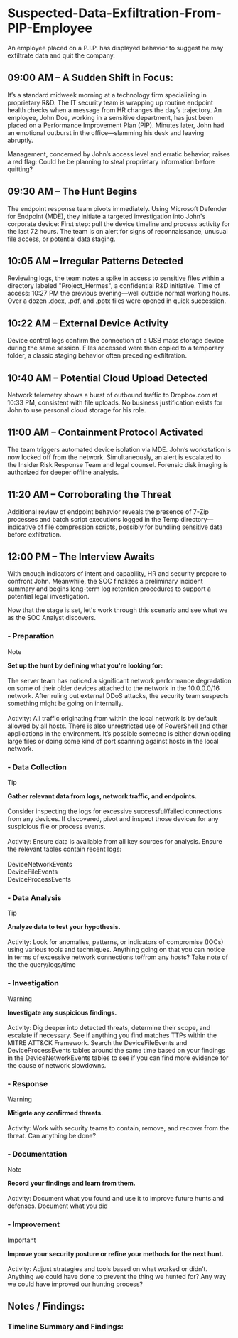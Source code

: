 # Suspected-Data-Exfiltration-From-PIP-Employee
An employee placed on a P.I.P. has displayed behavior to suggest he may exfiltrate data and quit the company.

## 09:00 AM – A Sudden Shift in Focus:<BR>
It’s a standard midweek morning at a technology firm specializing in proprietary R&D. The IT security team is wrapping up routine endpoint health checks when a message from HR changes the day’s trajectory. An employee, John Doe, working in a sensitive department, has just been placed on a Performance Improvement Plan (PIP). Minutes later, John had an emotional outburst in the office—slamming his desk and leaving abruptly.

Management, concerned by John’s access level and erratic behavior, raises a red flag: Could he be planning to steal proprietary information before quitting?

## 09:30 AM – The Hunt Begins<BR>
The endpoint response team pivots immediately. Using Microsoft Defender for Endpoint (MDE), they initiate a targeted investigation into John's corporate device:
First step: pull the device timeline and process activity for the last 72 hours. The team is on alert for signs of reconnaissance, unusual file access, or potential data staging.

## 10:05 AM – Irregular Patterns Detected<BR>
Reviewing logs, the team notes a spike in access to sensitive files within a directory labeled "Project_Hermes", a confidential R&D initiative.
Time of access: 10:27 PM the previous evening—well outside normal working hours.
Over a dozen .docx, .pdf, and .pptx files were opened in quick succession.

## 10:22 AM – External Device Activity<BR>
Device control logs confirm the connection of a USB mass storage device during the same session. Files accessed were then copied to a temporary folder, a classic staging behavior often preceding exfiltration.

## 10:40 AM – Potential Cloud Upload Detected<BR>
Network telemetry shows a burst of outbound traffic to Dropbox.com at 10:33 PM, consistent with file uploads. No business justification exists for John to use personal cloud storage for his role.

## 11:00 AM – Containment Protocol Activated<BR>
The team triggers automated device isolation via MDE. John’s workstation is now locked off from the network. Simultaneously, an alert is escalated to the Insider Risk Response Team and legal counsel. Forensic disk imaging is authorized for deeper offline analysis.

## 11:20 AM – Corroborating the Threat<BR>
Additional review of endpoint behavior reveals the presence of 7-Zip processes and batch script executions logged in the Temp directory—indicative of file compression scripts, possibly for bundling sensitive data before exfiltration.

## 12:00 PM – The Interview Awaits<BR>
With enough indicators of intent and capability, HR and security prepare to confront John. Meanwhile, the SOC finalizes a preliminary incident summary and begins long-term log retention procedures to support a potential legal investigation.

Now that the stage is set, let's work through this scenario and see what we as the SOC Analyst discovers.

### - Preparation
> [!NOTE]
> <strong>Set up the hunt by defining what you're looking for:</strong><BR><BR>
The server team has noticed a significant network performance degradation on some of their older devices attached to the network in the 10.0.0.0/16 network. After ruling out external DDoS attacks, the security team suspects something might be going on internally.<BR><BR>
Activity: All traffic originating from within the local network is by default allowed by all hosts. There is also unrestricted use of PowerShell and other applications in the environment. It’s possible someone is either downloading large files or doing some kind of port scanning against hosts in the local network.
### - Data Collection
> [!TIP]
> <strong>Gather relevant data from logs, network traffic, and endpoints.</strong><BR><BR>
Consider inspecting the logs for excessive successful/failed connections from any devices.  If discovered, pivot and inspect those devices for any suspicious file or process events.<BR><BR>
Activity: Ensure data is available from all key sources for analysis.
Ensure the relevant tables contain recent logs:<br><br>
DeviceNetworkEvents<BR>
DeviceFileEvents<BR>
DeviceProcessEvents

### - Data Analysis
> [!TIP]
> <strong>Analyze data to test your hypothesis.</strong><BR><BR>
Activity: Look for anomalies, patterns, or indicators of compromise (IOCs) using various tools and techniques.
Anything going on that you can notice in terms of excessive network connections to/from any hosts? Take note of the the query/logs/time
### - Investigation
> [!WARNING]
> <strong>Investigate any suspicious findings.</strong><BR><BR>
Activity: Dig deeper into detected threats, determine their scope, and escalate if necessary. See if anything you find matches TTPs within the MITRE ATT&CK Framework.
Search the DeviceFileEvents and DeviceProcessEvents tables around the same time based on your findings in the DeviceNetworkEvents tables to see if you can find more evidence for the cause of network slowdowns.
### - Response
> [!WARNING]
> <strong>Mitigate any confirmed threats.</strong><BR><BR>
Activity: Work with security teams to contain, remove, and recover from the threat.
Can anything be done?
### - Documentation
> [!NOTE]
> <strong>Record your findings and learn from them.</strong><BR><BR>
Activity: Document what you found and use it to improve future hunts and defenses.
Document what you did
### - Improvement
> [!IMPORTANT]
> <strong>Improve your security posture or refine your methods for the next hunt.</strong><BR><BR>
Activity: Adjust strategies and tools based on what worked or didn’t.
Anything we could have done to prevent the thing we hunted for? Any way we could have improved our hunting process?

## Notes / Findings:

### Timeline Summary and Findings:
